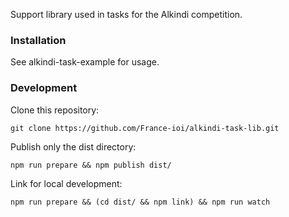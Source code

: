 
Support library used in tasks for the Alkindi competition.

### Installation

See alkindi-task-example for usage.

### Development

Clone this repository:

```
git clone https://github.com/France-ioi/alkindi-task-lib.git
```

Publish only the dist directory:

```
npm run prepare && npm publish dist/
```

Link for local development:

```
npm run prepare && (cd dist/ && npm link) && npm run watch
```
